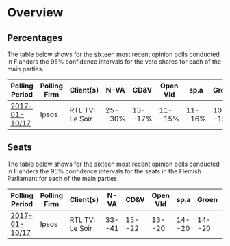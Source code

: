 # Overview

## Percentages

The table below shows for the sixteen most recent opinion polls conducted in
Flanders the 95% confidence intervals for the vote shares for each of the main
parties.

| Polling Period                         | Polling Firm | Client(s)           | N-VA    | CD&V    | Open Vld | sp.a    | Groen   | Vlaams Belang | PVDA  |
|----------------------------------------|--------------|---------------------|---------|---------|----------|---------|---------|---------------|-------|
| [2017-01-10/17](2017-01-17-Ipsos.html) | Ipsos        | RTL TVi<br/>Le Soir | 25--30% | 13--17% | 11--15%  | 11--16% | 10--15% | 8--12%        | 4--7% |

## Seats

The table below shows for the sixteen most recent opinion polls conducted in
Flanders the 95% confidence intervals for the seats in the Flemish Parliament
for each of the main parties.

| Polling Period                         | Polling Firm | Client(s)           | N-VA   | CD&V   | Open Vld | sp.a   | Groen  | Vlaams Belang | PVDA |
|----------------------------------------|--------------|---------------------|--------|--------|----------|--------|--------|---------------|------|
| [2017-01-10/17](2017-01-17-Ipsos.html) | Ipsos        | RTL TVi<br/>Le Soir | 33--41 | 15--22 | 13--20   | 14--20 | 14--20 | 9--16         | 2--7 |

